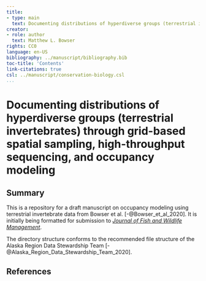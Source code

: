 ```yaml
---
title:
- type: main
  text: Documenting distributions of hyperdiverse groups (terrestrial invertebrates) through grid-based spatial sampling, high-throughput sequencing, and occupancy modeling
creator:
- role: author
  text: Matthew L. Bowser
rights: CC0
language: en-US
bibliography: ../manuscript/bibliography.bib
toc-title: 'Contents'
link-citations: true
csl: ../manuscript/conservation-biology.csl
...
```


# Documenting distributions of hyperdiverse groups (terrestrial invertebrates) through grid-based spatial sampling, high-throughput sequencing, and occupancy modeling

## Summary

This is a repository for a draft manuscript on occupancy modeling using terrestrial invertebrate data from Bowser et al. [-@Bowser_et_al_2020]. It is initially being formatted for submission to [*Journal of Fish and Wildlife Management*](https://www.fws.gov/science/publicationsys.html#JFWM).

The directory structure conforms to the recommended file structure of the Alaska Region Data Stewardship Team [-@Alaska_Region_Data_Stewardship_Team_2020].

## References
